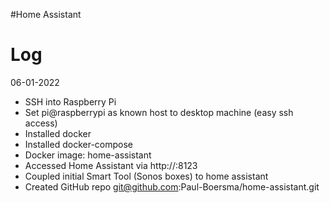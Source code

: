 #Home Assistant

# Log
06-01-2022
- SSH into Raspberry Pi
- Set pi@raspberrypi as known host to desktop machine (easy ssh access)
- Installed docker
- Installed docker-compose  
- Docker image: home-assistant
- Accessed Home Assistant via http://<host>:8123
- Coupled initial Smart Tool (Sonos boxes) to home assistant
- Created GitHub repo git@github.com:Paul-Boersma/home-assistant.git


